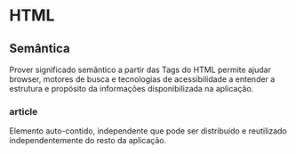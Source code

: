 # HTML

## Semântica

Prover significado semântico a partir das Tags do HTML permite ajudar browser, motores de busca e tecnologias de acessibilidade a entender a estrutura e propósito da informações disponibilizada na aplicação.

### article

Elemento auto-contido, independente que pode ser distribuído e reutilizado independentemente do resto da aplicação.